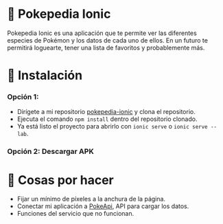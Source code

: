 # 📱 Pokepedia Ionic
Pokepedia Ionic es una aplicación que te permite ver las diferentes especies de Pokémon y los datos de cada uno de ellos. En un futuro te permitirá loguearte, tener una lista de favoritos y probablemente más.

# 🔌 Instalación
### Opción 1:
- Dirígete a mi repositorio [pokepedia-ionic](https://github.com/SergioGarciaGomez/pokepedia-ionic) y clona el repositorio.
- Ejecuta el comando `npm install` dentro del repositorio clonado.
- Ya está listo el proyecto para abrirlo con `ionic serve` o  `ionic serve --lab`.

### Opción 2: Descargar APK


# 📝 Cosas por hacer

- Fijar un mínimo de píxeles a la anchura de la página.
- Conectar mi aplicación a [PokeApi](https://pokeapi.co/), API para cargar los datos.
- Funciones del servicio que no funcionan.
